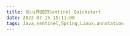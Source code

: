 ```yaml
---
title: 有ui界面的Sentinel Quickstart
date: 2022-07-15 15:11:00
tags: Java,sentinel,Spring,Linux,annotation
---
```

